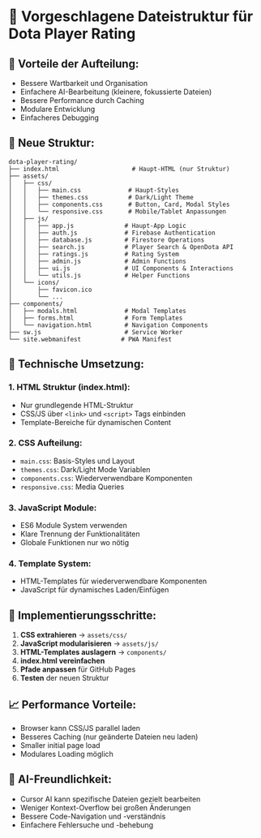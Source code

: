 # 📁 Vorgeschlagene Dateistruktur für Dota Player Rating

## 🎯 Vorteile der Aufteilung:
- Bessere Wartbarkeit und Organisation
- Einfachere AI-Bearbeitung (kleinere, fokussierte Dateien)
- Bessere Performance durch Caching
- Modulare Entwicklung
- Einfacheres Debugging

## 📂 Neue Struktur:

```
dota-player-rating/
├── index.html                    # Haupt-HTML (nur Struktur)
├── assets/
│   ├── css/
│   │   ├── main.css             # Haupt-Styles
│   │   ├── themes.css           # Dark/Light Theme
│   │   ├── components.css       # Button, Card, Modal Styles
│   │   └── responsive.css       # Mobile/Tablet Anpassungen
│   ├── js/
│   │   ├── app.js              # Haupt-App Logic
│   │   ├── auth.js             # Firebase Authentication
│   │   ├── database.js         # Firestore Operations
│   │   ├── search.js           # Player Search & OpenDota API
│   │   ├── ratings.js          # Rating System
│   │   ├── admin.js            # Admin Functions
│   │   ├── ui.js               # UI Components & Interactions
│   │   └── utils.js            # Helper Functions
│   └── icons/
│       ├── favicon.ico
│       └── ...
├── components/
│   ├── modals.html             # Modal Templates
│   ├── forms.html              # Form Templates
│   └── navigation.html         # Navigation Components
├── sw.js                       # Service Worker
└── site.webmanifest           # PWA Manifest
```

## 🔧 Technische Umsetzung:

### 1. HTML Struktur (index.html):
- Nur grundlegende HTML-Struktur
- CSS/JS über `<link>` und `<script>` Tags einbinden
- Template-Bereiche für dynamischen Content

### 2. CSS Aufteilung:
- `main.css`: Basis-Styles und Layout
- `themes.css`: Dark/Light Mode Variablen
- `components.css`: Wiederverwendbare Komponenten
- `responsive.css`: Media Queries

### 3. JavaScript Module:
- ES6 Module System verwenden
- Klare Trennung der Funktionalitäten
- Globale Funktionen nur wo nötig

### 4. Template System:
- HTML-Templates für wiederverwendbare Komponenten
- JavaScript für dynamisches Laden/Einfügen

## 🚀 Implementierungsschritte:

1. **CSS extrahieren** → `assets/css/`
2. **JavaScript modularisieren** → `assets/js/`
3. **HTML-Templates auslagern** → `components/`
4. **index.html vereinfachen**
5. **Pfade anpassen** für GitHub Pages
6. **Testen** der neuen Struktur

## 📈 Performance Vorteile:
- Browser kann CSS/JS parallel laden
- Besseres Caching (nur geänderte Dateien neu laden)
- Smaller initial page load
- Modulares Loading möglich

## 🤖 AI-Freundlichkeit:
- Cursor AI kann spezifische Dateien gezielt bearbeiten
- Weniger Kontext-Overflow bei großen Änderungen
- Bessere Code-Navigation und -verständnis
- Einfachere Fehlersuche und -behebung 